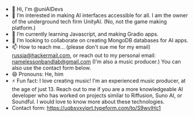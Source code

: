 - 👋 Hi, I'm @uniAIDevs
- 👀 I’m interested in making AI interfaces accessible for all. I am the owner of the underground tech firm UnityAI. (No, not the game making platform.)
- 🌱 I’m currently learning Javascript, and making Gradio apps.
- 💞️ I’m looking to collaborate on creating MongoDB databases for AI apps.
- 📫 How to reach me... (please don't sue me for my email) russia@hackermail.com, or reach out to my personal email: namelessonbandlab@gmail.com (I'm also a music producer.) You can also use the contact form below.
- 😄 Pronouns: He, him
- ⚡ Fun fact: I love creating music! I'm an experienced music producer, at the age of just 13. Reach out to me if you are a more knowledgeable AI developer who has worked on projects similar to Riffusion, Suno AI, or Soundful. I would love to know more about these technologies.
- Contact form: https://uqbsvxviprt.typeform.com/to/S9wvlHc1
<!---
uniAIDevs/uniAIDevs is a ✨ special ✨ repository because its `README.md` (this file) appears on your GitHub profile.
You can click the Preview link to take a look at your changes.
--->
